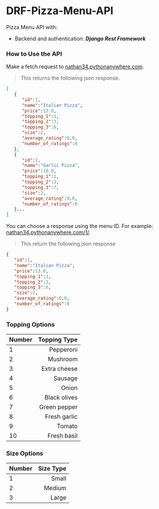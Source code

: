# DRF-Pizza-Menu-API

Pizza Menu API with:
- Backend and authentication: ***Django Rest Framework***

### How to Use the API

Make a fetch request to [nathan34.pythonanywhere.com](http://nathan34.pythonanywhere.com/).

> This returns the following json response.
```json wrap
[
   {
      "id":1,
      "name":"Italian Pizza",
      "price":13.0,
      "topping_1":1,
      "topping_2":3,
      "topping_3":6,
      "size":2,
      "average_rating":0.0,
      "number_of_ratings":0
   },
   {
      "id":2,
      "name":"Garlic Pizza",
      "price":10.0,
      "topping_1":1,
      "topping_2":3,
      "topping_3":7,
      "size":2,
      "average_rating":0.0,
      "number_of_ratings":0
   }...
]
```

You can choose a response using the menu ID.
For example: [nathan34.pythonanywhere.com/1/](http://nathan34.pythonanywhere.com/1/).

>This return the following json response
```json wrap
{
   "id":1,
   "name":"Italian Pizza",
   "price":13.0,
   "topping_1":1,
   "topping_2":3,
   "topping_3":6,
   "size":2,
   "average_rating":0.0,
   "number_of_ratings":0
}
```

### Topping Options
|Number| Topping Type | 
| :--- |          ---:|
| 1    | Pepperoni    |
| 2    | Mushroom     |
| 3    | Extra cheese |
| 4    | Sausage      |
| 5    | Onion        |
| 6    | Black olives |
| 7    | Green pepper |
| 8    | Fresh garlic |
| 9    | Tomato       |
| 10   | Fresh basil  |

### Size Options
| Number  | Size Type | 
| :---    |    ---:   |
| 1       | Small     |
| 2       | Medium    |
| 3       | Large     |


